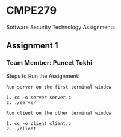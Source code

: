 # CMPE279
Software Security Technology Assignments

## Assignment 1

### Team Member: Puneet Tokhi

Steps to Run the Assignment:

	Run server on the first terminal window

	1. cc -o server server.c
	2. ./server

	Run client on the other terminal window

	1. cc -o client client.c
	2. ./client

